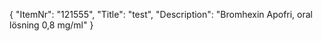 {
  "ItemNr": "121555",
  "Title": "test",
  "Description": "Bromhexin Apofri, oral lösning 0,8 mg/ml"
}